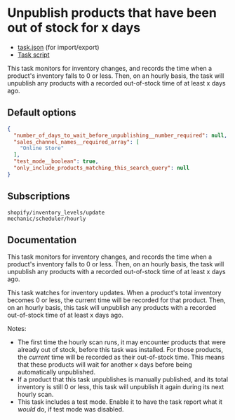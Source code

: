 # Unpublish products that have been out of stock for x days

* [task.json](../../tasks/unpublish-products-that-have-been-out-of-stock-for-x-days.json) (for import/export)
* [Task script](./script.liquid)

This task monitors for inventory changes, and records the time when a product's inventory falls to 0 or less. Then, on an hourly basis, the task will unpublish any products with a recorded out-of-stock time of at least x days ago.

## Default options

```json
{
  "number_of_days_to_wait_before_unpublishing__number_required": null,
  "sales_channel_names__required_array": [
    "Online Store"
  ],
  "test_mode__boolean": true,
  "only_include_products_matching_this_search_query": null
}
```

## Subscriptions

```liquid
shopify/inventory_levels/update
mechanic/scheduler/hourly
```

## Documentation

This task monitors for inventory changes, and records the time when a product's inventory falls to 0 or less. Then, on an hourly basis, the task will unpublish any products with a recorded out-of-stock time of at least x days ago.

This task watches for inventory updates. When a product's total inventory becomes 0 or less, the current time will be recorded for that product. Then, on an hourly basis, this task will unpublish any products with a recorded out-of-stock time of at least x days ago.

Notes:

* The first time the hourly scan runs, it may encounter products that were already out of stock, before this task was installed. For those products, the _current_ time will be recorded as their out-of-stock time. This means that these products will wait for another x days before being automatically unpublished.
* If a product that this task unpublishes is manually published, and its total inventory is still 0 or less, this task will unpublish it again during its next hourly scan.
* This task includes a test mode. Enable it to have the task report what it _would_ do, if test mode was disabled.
